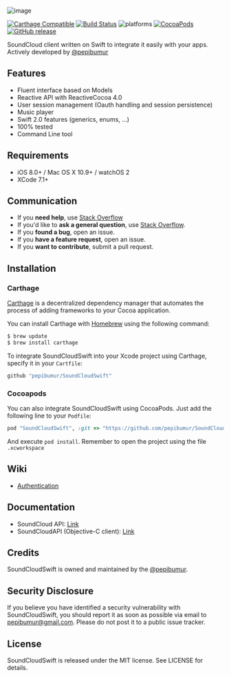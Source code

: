 ![image](https://github.com/pepibumur/SoundCloudSwift/blob/master/Assets/header.png?raw=true)

[![Carthage Compatible](https://img.shields.io/badge/Carthage-compatible-4BC51D.svg?style=flat)](https://github.com/Carthage/Carthage)
[![Build Status](https://travis-ci.org/pepibumur/SoundCloudSwift.svg?branch=feature%2Fmodels)](https://travis-ci.org/pepibumur/SoundCloudSwift)
![platforms](https://img.shields.io/badge/platform-ios|osx|watchos-lightgrey.svg?style=flat)
[![CocoaPods](https://img.shields.io/cocoapods/v/SoundCloudSwift.svg)]()
[![GitHub release](https://img.shields.io/github/release/pepibumur/SoundCloudSwift.svg)](https://github.com/pepibumur/SoundCloudSwift/releases)

SoundCloud client written on Swift to integrate it easily with your apps.
Actively developed by [@pepibumur](https://github.com/pepibumur)

## Features
- Fluent interface based on Models
- Reactive API with ReactiveCocoa 4.0
- User session management (Oauth handling and session persistence)
- Music player
- Swift 2.0 features (generics, enums, ...)
- 100% tested
- Command Line tool

## Requirements

- iOS 8.0+ / Mac OS X 10.9+ / watchOS 2
- XCode 7.1+

## Communication
- If you **need help**, use [Stack Overflow](http://stackoverflow.com/questions/tagged/soundcloudswift)
- If you'd like to **ask a general question**, use [Stack Overflow](http://stackoverflow.com/questions/tagged/soundcloudswift).
- If you **found a bug**, open an issue.
- If you **have a feature request**, open an issue.
- If you **want to contribute**, submit a pull request.

## Installation
### Carthage

[Carthage](https://github.com/Carthage/Carthage) is a decentralized dependency manager that automates the process of adding frameworks to your Cocoa application.

You can install Carthage with [Homebrew](http://brew.sh/) using the following command:

```bash
$ brew update
$ brew install carthage
```

To integrate SoundCloudSwift into your Xcode project using Carthage, specify it in your `Cartfile`:

```ruby
github "pepibumur/SoundCloudSwift"
```

### Cocoapods

You can also integrate SoundCloudSwift using CocoaPods. Just add the following line to your `Podfile`:

```ruby
pod "SoundCloudSwift", :git => "https://github.com/pepibumur/SoundCloudSwift.git"
```

And execute `pod install`. Remember to open the project using the file `.xcworkspace`


## Wiki

- [Authentication](Wiki/authentication.md)

## Documentation
- SoundCloud API: [Link](https://developers.soundcloud.com/docs/api/guide)
- SoundCloudAPI (Objective-C client): [Link](https://github.com/soundcloud/CocoaSoundCloudAPI)

## Credits

SoundCloudSwift is owned and maintained by the [@pepibumur](https://github.com/pepibumur).

## Security Disclosure

If you believe you have identified a security vulnerability with SoundCloudSwift, you should report it as soon as possible via email to pepibumur@gmail.com. Please do not post it to a public issue tracker.

## License

SoundCloudSwift is released under the MIT license. See LICENSE for details.

